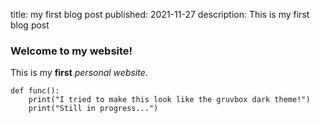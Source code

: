 title: my first blog post
published: 2021-11-27
description: This is my first blog post

### Welcome to my website!
This is my **first** *personal website*.
```
def func():
    print("I tried to make this look like the gruvbox dark theme!")
    print("Still in progress...")
```